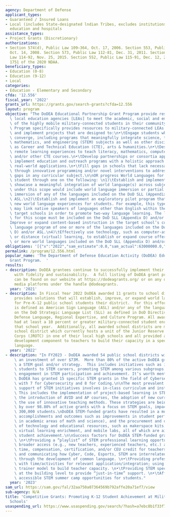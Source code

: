```yaml
---
agency: Department of Defense
applicant_types:
- Guaranteed / Insured Loans
- Local (includes State-designated lndian Tribes, excludes institutions of higher
  education and hospitals
assistance_types:
- Project Grants (Discretionary)
authorizations:
- Section 574(d), Public Law 109–364, Oct. 17, 2006. Section 553, Public Law 110-417,
  Oct. 14, 2008. Section 573, Public Law 112-81, Dec. 31, 2011. Section 1072(h), Public
  Law 114-92, Nov. 25, 2015. Section 552, Public Law 115-91, Dec. 12, 2017. Section
  1751 of the 2020 NDAA.
beneficiary_types:
- Education (0-8)
- Education (9-12)
- Local
categories:
- Education - Elementary and Secondary
cfda: '12.556'
fiscal_year: '2022'
grants_url: https://grants.gov/search-grants?cfda=12.556
layout: program
objective: "The DoDEA Educational Partnership Grant Program provide resources for\
  \ local education agencies [LEAs] to meet the academic, social and emotional needs\
  \ of the highly mobile military-connected students in their community. The Grant\
  \ Program specifically provides resources to military-connected LEAs to develop\
  \ and implement projects that are designed to:\n•\tEngage students where disciplines\
  \ converge, including programs that meaningfully integrate science, technology,\
  \ mathematics, and engineering (STEM) subjects as well as other disciplines such\
  \ as Career and Technical Education (CTE), arts & humanities.\n•\tDesigning innovative\
  \ remote learning experiences to teach literacy, mathematics, computer science,\
  \ and/or other CTE courses.\n•\tDevelop partnerships or consortia approaches to\
  \ implement education and outreach programs with a holistic approach to understanding\
  \ real-world applications.\n•\tFill gaps in schools that lack necessary infrastructure\
  \ through innovative programming and/or novel interventions to address student achievement\
  \ gaps in any curricular subject.\n\nOR progress World Languages for military-connected\
  \ student through one on the following: \n1)\tEstablish and implement programs that\
  \ showcase a meaningful integration of world language(s) across subject areas. Projects\
  \ under this scope would include world language immersion or partial world language\
  \ immersion of any of the languages included on the DoD SLL (Appendix D) and/or\
  \ ASL.\n2)\tEstablish and implement an exploratory pilot program that seeks to create\
  \ new world language experiences for students. For example, this type of project\
  \ may link native speakers of languages other than English within the LEA with the\
  \ target schools in order to promote two-way language learning. The language used\
  \ for this scope must be included on the DoD SLL (Appendix D) and/or ASL.\n3)\t\
  Improve or expand content-based instruction in the target school’s current world\
  \ language program of one or more of the languages included on the DoD SLL (Appendix\
  \ D) and/or ASL.\n4)\tEffectively use technology, such as computer-assisted instruction\
  \ or distance (virtual) learning, to establish or expand course offerings of one\
  \ or more world languages included on the DoD SLL (Appendix D) and/or ASL."
obligations: '[{"x":"2022","sam_estimate":0.0,"sam_actual":63000000.0,"usa_spending_actual":63067590.25},{"x":"2023","sam_estimate":0.0,"sam_actual":73249999.0,"usa_spending_actual":73179350.7},{"x":"2024","sam_estimate":29999999.0,"sam_actual":0.0,"usa_spending_actual":70907247.0}]'
permalink: /program/12.556.html
popular_name: 'The Department of Defense Education Activity (DoDEA) Educational Partnership
  Grant Program.  '
results:
- description: DoDEA grantees continue to successfully implement their grant projects
    with fidelity and sustainability.  A full listing of DoDEA grant program accomplishments
    can be found on our website at https://dodeagrants.org/ or on any of our social
    media platforms under the handle @dodeagrants.
  year: '2021'
- description: In Fiscal Year 2022 DoDEA awarded 11 grants to school districts that
    provides solutions that will establish, improve, or expand world language study
    for Pre-K-12 public school students their district.  For this effort, world language
    is defined as American Sign Language (ASL) and/or any of the languages included
    on the DoD Strategic Language List (SLL) as defined in DoD Directive 5160.41E,
    Defense Language, Regional Expertise, and Culture Program. All awarded schools
    had at least a 10 percent or greater military-connected student enrollment for
    that school year.  Additionally, all awarded school districts are members of a
    school district which currently hosts a unit of the Junior Reserve Officers’ Training
    Corps (JROTC) in one of their local high schools and all provided a professional
    development component to teachers to build their capacity in a specific world
    language.
  year: '2022'
- description: "In FY2023 - DoDEA awarded 54 public school districts with grants,\
    \ an investment of over $73M.  More than 80% of the active DoDEA grants, incorporate\
    \ a STEM goal and/or strategy.  This includes initiatives such as introducing\
    \ students to STEM careers, promoting STEM among various subgroups, and enhancing\
    \ engagement in STEM participation and achievement. It’s worth mentioning that\
    \ DoDEA has granted 15 specific STEM grants in the field of Cybersecurity/Coding,\
    \ with 7 for Cybersecurity and 8 for Coding.\n\nThe most prevalent academic strategies\
    \ support of STEM initiatives involves in-class curriculum and instructional support.\
    \ This includes the implementation of project-based learning in STEM classes,\
    \ the introduction of AVID and AP courses, the adoption of new curricula, and\
    \ the use of innovative teaching methods. These strategies are being employed\
    \ by over 98.80% of active grants with a focus on STEM goals, impacting more than\
    \ 300,000 students.\nDoDEA STEM-funded grants have resulted in a multitude of\
    \ accomplishments and outcomes such as improvements in student performance (primarily\
    \ in academic areas of math and science), and the procurement and development\
    \ of technology and educational resources, such as makerspace kits, STEM software,\
    \ virtual learning enrichment, and mobile labs, all of which are aimed at enhancing\
    \ student achievement.\n\nSuccess factors for DoDEA STEM-funded grants include:\
    \ \n•\tProviding a “playlist” of STEM professional learning opportunities for\
    \ broader access (e.g., new teachers, experienced teachers, etc.) and providing\
    \ time, compensation, certification, and/or CEU credit for teachers.\n•\tUnderstanding\
    \ and communicating how Cyber, Code, Esports, STEM are interrelated and impactful\
    \ through the development of common language. \n•\tProviding professional learning\
    \ with time/activities for relevant application/integration; using a train the\
    \ trainer model to build teacher capacity. \n•\tProviding STEM specialists/coaches\
    \ at the building level to provide “just-in-time” support. \n•\tAffordable and\
    \ accessible STEM summer camp opportunities for students."
  year: '2023'
sam_url: https://sam.gov/fal/32aa750a07364569b792affe20a71ef7/view
sub-agency: N/A
title: 'Competitive Grants: Promoting K-12 Student Achievement at Military-Connected
  Schools'
usaspending_url: https://www.usaspending.gov/search/?hash=a7ebc8b1f33f714d5861a157e2c9b567
---
```

